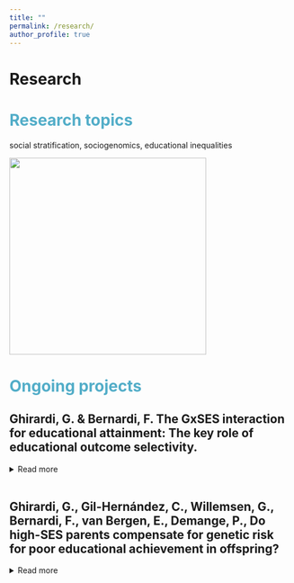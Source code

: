 ```yaml
---
title: ""
permalink: /research/
author_profile: true
---
```

Research
=====

# <span style="color:#52adc8"> Research topics </span>

social stratification, sociogenomics, educational inequalities

<img src="http://gaiaghirardi.github.io/images/re.jpeg" width="350" />

# <span style="color:#52adc8"> Ongoing projects </span>

## Ghirardi, G. & Bernardi, F. The GxSES interaction for educational attainment: The key role of educational outcome selectivity.
<details>
<summary>Read more</summary>
A growing body of research investigates whether the opportunity to realize the genetic endowment for education varies by parents’ socio-economic status (SES). However, theoretical expectations and previous evidence on the moderation of family’s SES on the genetic association on education lead to inconclusive conclusions. We combine behavioural genetics and stratification literature to examine whether this mixed evidence may be due to the selectivity level of the educational outcome analysed and the individuals’ genetic predisposition to education. Using the National Longitudinal Study of Adolescent to Adult Health (Add Health), we investigate educational outcomes characterized by different levels of selectivity: high school completion, college enrolment, college completion, graduate school completion and PhD completion. Results show that high-SES parents can be more able to compensate for low genetic endowment when the educational outcome is easier to achieve and boost genetic endowment for the outcome that is more difficult to reach.
</details>
<br>

##  Ghirardi, G., Gil-Hernández, C., Willemsen, G., Bernardi, F., van Bergen, E., Demange, P., Do high-SES parents compensate for genetic risk for poor educational achievement in offspring?
<details>
<summary>Read more</summary>
The persistent transmission of educational (dis)advantages over generations is well-documented in social stratification research, but we know less about specific mechanisms. Drawing from rational action theories, the compensatory advantage mechanism predicts that negative traits or events for educational achievement—i.e., low birth weight or endowments—are not or little consequential for advantaged children compared with disadvantaged peers. However, with mixed findings, previous evidence on compensatory patterns for early-life unfortunate events or traits is scarce, mainly when applied to genetic endowments for educational attainment. This article tests whether high-SES families compensate for bad luck in the genetic lottery for educational achievement. Using data from a genotyped sample of twins and siblings from the Netherlands Twin Register (NTR), we build polygenic indexes (PGI) for cognitive and non-cognitive skills, and we regress different educational outcomes—grades in primary education (mathematics and reading at age 7 and 10), test scores (CITO), track choice and educational attainment—on both PGS stratifying by parental SES. We combine a between- and within-family design to account for different sources of confounding and test complementary compensatory mechanisms. Preliminary results for the between family analysis show that PGI for cognitive skills is less predictive of test score, track choice, educational attainment for high-SES children by suggesting a compensatory advantaged mechanism in play. Similarly, we find compensation for track choice, educational attainment and boosting for grades in mathematics at age 7. The within family analysis confirms a compensation effect for low PGI for cognitive skills in test score, track choice and grade in mathematics at age 10 and a boosting effect for PGI for non-cognitive skills in reading at age 7
</details>
<br>
